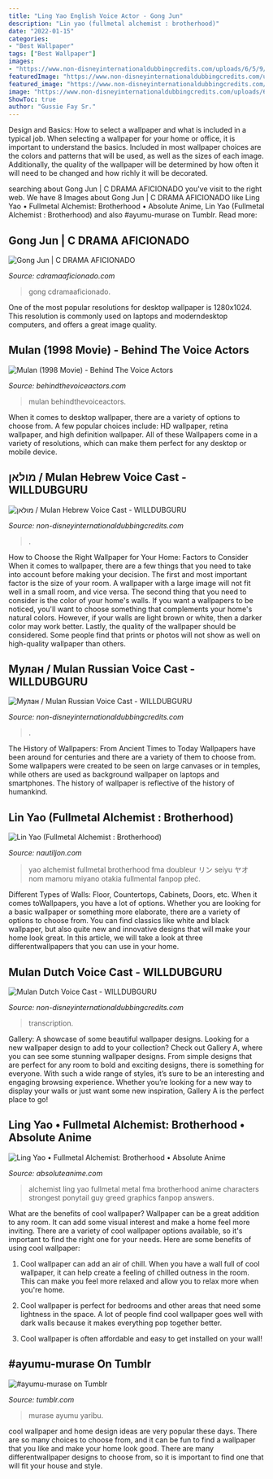 ```yaml
---
title: "Ling Yao English Voice Actor - Gong Jun"
description: "Lin yao (fullmetal alchemist : brotherhood)"
date: "2022-01-15"
categories:
- "Best Wallpaper"
tags: ["Best Wallpaper"]
images:
- "https://www.non-disneyinternationaldubbingcredits.com/uploads/6/5/9/0/65903623/disney-hebrew-titles-graphic-design-1997-1999-part-2-youtube-mkv-snapshot-02-20-2018-07-20-14-49-10.png"
featuredImage: "https://www.non-disneyinternationaldubbingcredits.com/uploads/6/5/9/0/65903623/00948-mkv-snapshot-00-10-2019-02-03-16-27-09_orig.png"
featured_image: "https://www.non-disneyinternationaldubbingcredits.com/uploads/6/5/9/0/65903623/00948-mkv-snapshot-00-10-2019-02-03-16-27-09_orig.png"
image: "https://www.non-disneyinternationaldubbingcredits.com/uploads/6/5/9/0/65903623/00100-mkv-snapshot-00-30-2019-01-08-12-06-30_orig.png"
ShowToc: true
author: "Gussie Fay Sr."
---
```



Design and Basics: How to select a wallpaper and what is included in a typical job.
When selecting a wallpaper for your home or office, it is important to understand the basics. Included in most wallpaper choices are the colors and patterns that will be used, as well as the sizes of each image. Additionally, the quality of the wallpaper will be determined by how often it will need to be changed and how richly it will be decorated.

	

		
searching about Gong Jun | C DRAMA AFICIONADO you've visit to the right web. We have 8 Images about Gong Jun | C DRAMA AFICIONADO like Ling Yao • Fullmetal Alchemist: Brotherhood • Absolute Anime, Lin Yao (Fullmetal Alchemist : Brotherhood) and also #ayumu-murase on Tumblr. Read more:
		
    
## Gong Jun | C DRAMA AFICIONADO

<img loading=lazy src="https://www.cdramaaficionado.com/wp-content/uploads/2020/07/gong-ju1.jpg" onerror="this.onerror=null;this.src='https://tse2.mm.bing.net/th?id=OIP.1O177-2DnT-ivR79ueCBtAHaEd&amp;pid=15.1';" alt="Gong Jun | C DRAMA AFICIONADO">

_Source: cdramaaficionado.com_

>gong cdramaaficionado. 

	

One of the most popular resolutions for desktop wallpaper is 1280x1024. This resolution is commonly used on laptops and moderndesktop computers, and offers a great image quality.

    
## Mulan (1998 Movie) - Behind The Voice Actors

<img loading=lazy src="https://www.behindthevoiceactors.com/_img/movies/banner_44.jpg" onerror="this.onerror=null;this.src='https://tse4.mm.bing.net/th?id=OIP.PeoVKqcP4RNUklnbY3akGAHaC9&amp;pid=15.1';" alt="Mulan (1998 Movie) - Behind The Voice Actors">

_Source: behindthevoiceactors.com_

>mulan behindthevoiceactors. 

	

When it comes to desktop wallpaper, there are a variety of options to choose from. A few popular choices include: HD wallpaper, retina wallpaper, and high definition wallpaper. All of these Wallpapers come in a variety of resolutions, which can make them perfect for any desktop or mobile device. 

    
## מולאן / Mulan Hebrew Voice Cast - WILLDUBGURU

<img loading=lazy src="https://www.non-disneyinternationaldubbingcredits.com/uploads/6/5/9/0/65903623/disney-hebrew-titles-graphic-design-1997-1999-part-2-youtube-mkv-snapshot-02-20-2018-07-20-14-49-10.png" onerror="this.onerror=null;this.src='https://tse3.mm.bing.net/th?id=OIP.eUEKH8Ysvk5sKwIiTd_dJgHaFj&amp;pid=15.1';" alt="מולאן / Mulan Hebrew Voice Cast - WILLDUBGURU">

_Source: non-disneyinternationaldubbingcredits.com_

>. 

	

How to Choose the Right Wallpaper for Your Home: Factors to Consider
When it comes to wallpaper, there are a few things that you need to take into account before making your decision. The first and most important factor is the size of your room. A wallpaper with a large image will not fit well in a small room, and vice versa. 
The second thing that you need to consider is the color of your home's walls. If you want a wallpapers to be noticed, you'll want to choose something that complements your home's natural colors. However, if your walls are light brown or white, then a darker color may work better. 
Lastly, the quality of the wallpaper should be considered. Some people find that prints or photos will not show as well on high-quality wallpaper than others.

    
## Мулан / Mulan Russian Voice Cast - WILLDUBGURU

<img loading=lazy src="https://www.non-disneyinternationaldubbingcredits.com/uploads/6/5/9/0/65903623/00948-mkv-snapshot-00-10-2019-02-03-16-27-09_orig.png" onerror="this.onerror=null;this.src='https://tse4.mm.bing.net/th?id=OIP.JQyLf_DvpgrvflS7W2mtLAHaEK&amp;pid=15.1';" alt="Мулан / Mulan Russian Voice Cast - WILLDUBGURU">

_Source: non-disneyinternationaldubbingcredits.com_

>. 

	

The History of Wallpapers: From Ancient Times to Today
Wallpapers have been around for centuries and there are a variety of them to choose from. Some wallpapers were created to be seen on large canvases or in temples, while others are used as background wallpaper on laptops and smartphones. The history of wallpaper is reflective of the history of humankind.

    
## Lin Yao (Fullmetal Alchemist : Brotherhood)

<img loading=lazy src="http://www.nautiljon.com/images/perso/00/89/lin_yao_5498.jpg?1464885796" onerror="this.onerror=null;this.src='https://tse1.mm.bing.net/th?id=OIP.SW9risetUi6AhWGOUdi4dwHaHa&amp;pid=15.1';" alt="Lin Yao (Fullmetal Alchemist : Brotherhood)">

_Source: nautiljon.com_

>yao alchemist fullmetal brotherhood fma doubleur リン seiyu ヤオ nom mamoru miyano otakia fullmental fanpop płeć. 

	

Different Types of Walls: Floor, Countertops, Cabinets, Doors, etc.
When it comes toWallpapers, you have a lot of options. Whether you are looking for a basic wallpaper or something more elaborate, there are a variety of options to choose from. You can find classics like white and black wallpaper, but also quite new and innovative designs that will make your home look great. In this article, we will take a look at three differentwallpapers that you can use in your home.

    
## Mulan Dutch Voice Cast - WILLDUBGURU

<img loading=lazy src="https://www.non-disneyinternationaldubbingcredits.com/uploads/6/5/9/0/65903623/00100-mkv-snapshot-00-30-2019-01-08-12-06-30_orig.png" onerror="this.onerror=null;this.src='https://tse3.mm.bing.net/th?id=OIP.e80NUHq-D12sptmjnt_1mgHaEK&amp;pid=15.1';" alt="Mulan Dutch Voice Cast - WILLDUBGURU">

_Source: non-disneyinternationaldubbingcredits.com_

>transcription. 

	

Gallery: A showcase of some beautiful wallpaper designs.
Looking for a new wallpaper design to add to your collection? Check out Gallery A, where you can see some stunning wallpaper designs. From simple designs that are perfect for any room to bold and exciting designs, there is something for everyone. With such a wide range of styles, it’s sure to be an interesting and engaging browsing experience. Whether you’re looking for a new way to display your walls or just want some new inspiration, Gallery A is the perfect place to go!





	
	
    
## Ling Yao • Fullmetal Alchemist: Brotherhood • Absolute Anime

<img loading=lazy src="https://www.absoluteanime.com/fullmetal_alchemist_brotherhood/ling.jpg" onerror="this.onerror=null;this.src='https://tse1.mm.bing.net/th?id=OIP.D0oYL5jGxYiE_AHvCaujuwHaK5&amp;pid=15.1';" alt="Ling Yao • Fullmetal Alchemist: Brotherhood • Absolute Anime">

_Source: absoluteanime.com_

>alchemist ling yao fullmetal metal fma brotherhood anime characters strongest ponytail guy greed graphics fanpop answers. 

	

What are the benefits of cool wallpaper?
Wallpaper can be a great addition to any room. It can add some visual interest and make a home feel more inviting. There are a variety of cool wallpaper options available, so it's important to find the right one for your needs. Here are some benefits of using cool wallpaper: 
1. Cool wallpaper can add an air of chill. When you have a wall full of cool wallpaper, it can help create a feeling of chilled outness in the room. This can make you feel more relaxed and allow you to relax more when you're home. 

2. Cool wallpaper is perfect for bedrooms and other areas that need some lightness in the space. A lot of people find cool wallpaper goes well with dark walls because it makes everything pop together better. 

3. Cool wallpaper is often affordable and easy to get installed on your wall!

    
## #ayumu-murase On Tumblr

<img loading=lazy src="https://64.media.tumblr.com/e24683fda4ecbe7a81b12690d2212028/tumblr_pjpol69VZz1tj4mn4_540.jpg" onerror="this.onerror=null;this.src='https://tse1.mm.bing.net/th?id=OIP.diWvQKZLYMalB1-YFCn2WgHaHX&amp;pid=15.1';" alt="#ayumu-murase on Tumblr">

_Source: tumblr.com_

>murase ayumu yaribu. 

	

cool wallpaper and home design ideas are very popular these days. There are so many choices to choose from, and it can be fun to find a wallpaper that you like and make your home look good. There are many differentwallpaper designs to choose from, so it is important to find one that will fit your house and style.

